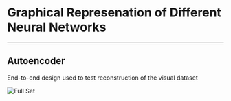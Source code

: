 # Graphical Represenation of Different Neural Networks

---

## Autoencoder

End-to-end design used to test reconstruction of the visual dataset

![Full Set](https://github.com/tall-josh/fyp_diy_robo_car/blob/master/report/autoencoder/FULL_SET.jpg)


